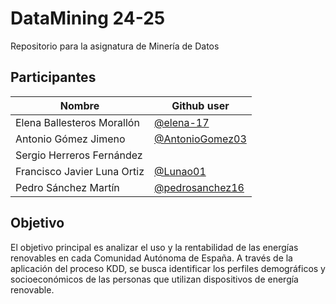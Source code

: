 # DataMining 24-25
Repositorio para la asignatura de Minería de Datos

## Participantes

| Nombre    | Github user|
|-----------|-------|
| Elena Ballesteros Morallón      | [@elena-17](https://github.com/elena-17)
| Antonio Gómez Jimeno            | [@AntonioGomez03](https://github.com/AntonioGomez03)
| Sergio Herreros Fernández       | 
| Francisco Javier Luna Ortiz     | [@Lunao01](https://github.com/Lunao01)
| Pedro Sánchez Martín            | [@pedrosanchez16](https://github.com/pedrosanchez16)

## Objetivo

El objetivo principal es analizar el uso y la rentabilidad de las energías renovables en cada Comunidad Autónoma de España. A través de la aplicación del proceso KDD, se busca identificar los perfiles demográficos y socioeconómicos de las personas que utilizan dispositivos de energía renovable.
